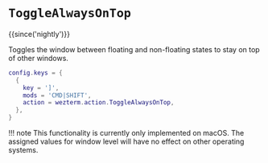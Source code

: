# `ToggleAlwaysOnTop`

{{since('nightly')}}

Toggles the window between floating and non-floating states to stay on top of other windows.

```lua
config.keys = {
  {
    key = ']',
    mods = 'CMD|SHIFT',
    action = wezterm.action.ToggleAlwaysOnTop,
  },
}
```

!!! note 
    This functionality is currently only implemented on macOS. 
    The assigned values for window level will have no effect on other operating systems.
